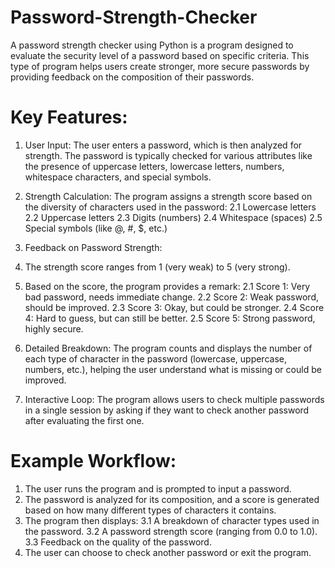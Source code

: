 # Password-Strength-Checker

A password strength checker using Python is a program designed to evaluate the security level of a password based on specific criteria. This type of program helps users create stronger, more secure passwords by providing feedback on the composition of their passwords.

# Key Features:
1. User Input: The user enters a password, which is then analyzed for strength. The password is typically checked for various attributes like the presence of uppercase letters, lowercase letters, numbers, whitespace characters, and special symbols.
  
2. Strength Calculation: The program assigns a strength score based on the diversity of characters used in the password:
    2.1 Lowercase letters
    2.2 Uppercase letters
    2.3 Digits (numbers)
    2.4 Whitespace (spaces)
    2.5 Special symbols (like @, #, $, etc.)

3. Feedback on Password Strength:
1. The strength score ranges from 1 (very weak) to 5 (very strong).
2. Based on the score, the program provides a remark:
   2.1 Score 1: Very bad password, needs immediate change.
   2.2 Score 2: Weak password, should be improved.
   2.3 Score 3: Okay, but could be stronger.
   2.4 Score 4: Hard to guess, but can still be better.
   2.5 Score 5: Strong password, highly secure.
   
4. Detailed Breakdown: The program counts and displays the number of each type of character in the password (lowercase, uppercase, numbers, etc.), helping the user understand what is missing or could be improved.
   
5. Interactive Loop: The program allows users to check multiple passwords in a single session by asking if they want to check another password after evaluating the first one.

# Example Workflow:
1. The user runs the program and is prompted to input a password.
2. The password is analyzed for its composition, and a score is generated based on how many different types of characters it contains.
3. The program then displays:
3.1 A breakdown of character types used in the password.
3.2 A password strength score (ranging from 0.0 to 1.0).
3.3 Feedback on the quality of the password.
4. The user can choose to check another password or exit the program.

